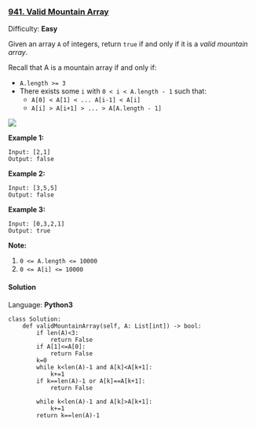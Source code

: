 ### [941\. Valid Mountain Array](https://leetcode.com/problems/valid-mountain-array/)

Difficulty: **Easy**


Given an array `A` of integers, return `true` if and only if it is a _valid mountain array_.

Recall that A is a mountain array if and only if:

*   `A.length >= 3`
*   There exists some `i` with `0 < i < A.length - 1` such that:
    *   `A[0] < A[1] < ... A[i-1] < A[i]`
    *   `A[i] > A[i+1] > ... > A[A.length - 1]`

![](https://assets.leetcode.com/uploads/2019/10/20/hint_valid_mountain_array.png)

**Example 1:**

```
Input: [2,1]
Output: false
```


**Example 2:**

```
Input: [3,5,5]
Output: false
```


**Example 3:**

```
Input: [0,3,2,1]
Output: true
```


**Note:**

1.  `0 <= A.length <= 10000`
2.  `0 <= A[i] <= 10000 `


#### Solution

Language: **Python3**

```python3
class Solution:
    def validMountainArray(self, A: List[int]) -> bool:
        if len(A)<3:
            return False
        if A[1]<=A[0]:
            return False
        k=0
        while k<len(A)-1 and A[k]<A[k+1]:
            k+=1
        if k==len(A)-1 or A[k]==A[k+1]:
            return False
        
        while k<len(A)-1 and A[k]>A[k+1]:
            k+=1
        return k==len(A)-1
```